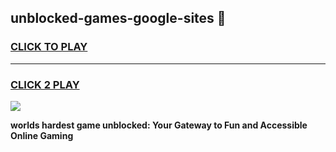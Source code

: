 
## unblocked-games-google-sites 👋
<h3>
<a href="https://premium.freeplayer.one?title=unblocked-games-google-sites&ref=14F">CLICK TO PLAY</a></h3>
<hr>

<h3>
<a href="https://premium.freeplayer.one?title=unblocked-games-google-sites&ref=14F">CLICK 2 PLAY</a>
  
</h3>

<a href="https://premium.freeplayer.one?title=unblocked-games-google-sites&ref=12F/"><img src="https://clearcache.store/games.png"></a>


**worlds hardest game unblocked: Your Gateway to Fun and Accessible Online Gaming**
